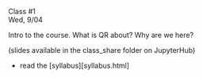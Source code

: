 <div class="lecture2">

<div class="column_date">
<p markdown="block">

Class #1 <br>
Wed, 9/04

</p>
</div>
<div class="column_materials">
<p markdown="block">


Intro to the course. What is QR about? Why are we here?

(slides available in the class_share folder on JupyterHub)

</p>
</div>

<div class="column_assign">
<p markdown="block">

- read the [syllabus][syllabus.html]

</p>
</div>

</div>
